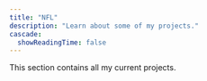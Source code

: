 ```yaml
---
title: "NFL"
description: "Learn about some of my projects."
cascade:
  showReadingTime: false
---
```

This section contains all my current projects.
